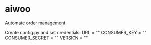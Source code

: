 # aiwoo
Automate order management 

Create config.py and set credentials: 
URL = ""
CONSUMER_KEY = ""
CONSUMER_SECRET = ""
VERSION = ""